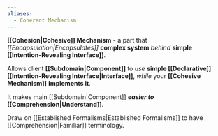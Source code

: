 ```yaml
---
aliases:
  - Coherent Mechanism
---
```

**[[Cohesion|Cohesive]] Mechanism** - a part that *[[Encapsulation|Encapsulates]]* **complex system** *behind* **simple [[Intention-Revealing Interface]]**.

Allows client **[[Subdomain|Component]]** to *use* **simple [[Declarative]] [[Intention-Revealing Interface|Interface]]**, 
*while* your **[[Cohesive Mechanism]]**  **implements it**.

It makes main [[Subdomain|Component]] ***easier to* [[Comprehension|Understand]]**.

Draw on [[Established Formalisms|Established Formalisms]] to have [[Comprehension|Familiar]] terminology.
